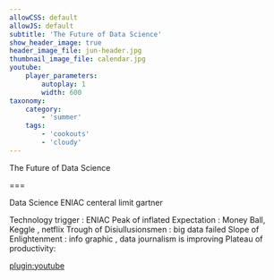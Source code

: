 ```yaml
---
allowCSS: default
allowJS: default
subtitle: 'The Future of Data Science'
show_header_image: true
header_image_file: jun-header.jpg
thumbnail_image_file: calendar.jpg
youtube:
    player_parameters:
        autoplay: 1
        width: 600
taxonomy:
    category:
        - 'summer'
    tags:
        - 'cookouts'
        - 'cloudy'
---
```


The Future of Data Science 

===

Data Science ENIAC 
centeral limit 
gartner 

Technology trigger : ENIAC
Peak of inflated Expectation : Money Ball, Keggle , netflix 
Trough of Disiullusionsmen : big data failed 
Slope of Enlightenment : info graphic , data journalism is improving 
Plateau of productivity: 

[plugin:youtube](https://www.youtube.com/watch?v=YKMZIzYBgTk&t=1670s)